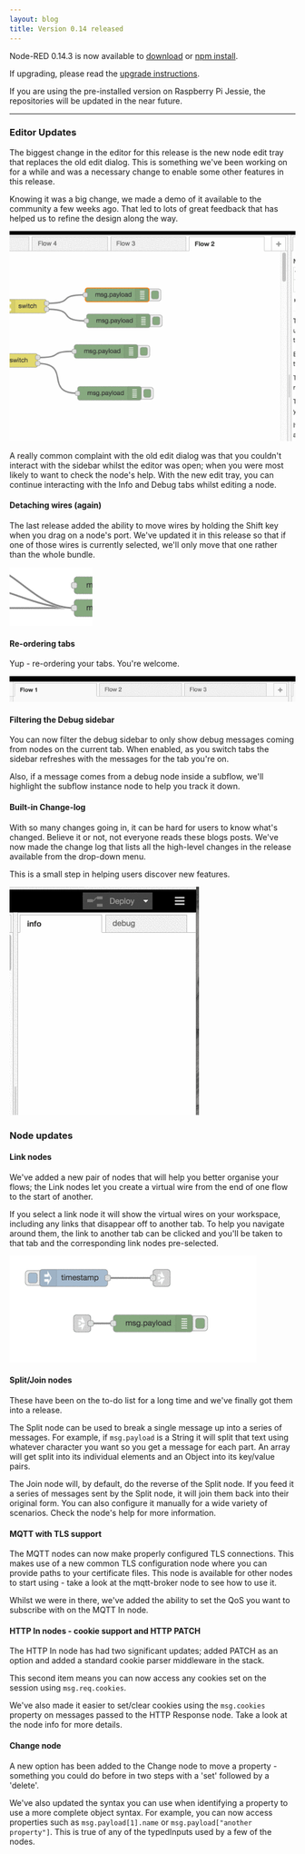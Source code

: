 ```yaml
---
layout: blog
title: Version 0.14 released
---
```


Node-RED 0.14.3 is now available to [download](https://github.com/node-red/node-red/releases/download/0.14.3/node-red-0.14.3.zip) or [npm install](https://npmjs.org/package/node-red).

If upgrading, please read the [upgrade instructions](http://nodered.org/docs/getting-started/upgrading.html).

If you are using the pre-installed version on Raspberry Pi Jessie, the repositories will be updated in the near future.

---

### Editor Updates

The biggest change in the editor for this release is the new node edit tray
that replaces the old edit dialog. This is something we've been working on for a while and was a necessary change to enable some other features in this release.

Knowing it was a big change, we made a demo of it available to the community a few weeks ago.
That led to lots of great feedback that has helped us to refine the design along the way.

![](/blog/content/images/2016/06/edit-tray.gif)

A really common complaint with the old edit dialog was that you couldn't interact with the sidebar whilst the editor was open; when you were most likely to want to check the node's help. With the new edit tray, you can continue interacting with the Info and Debug tabs whilst editing a node.

#### Detaching wires (again)

The last release added the ability to move wires by holding the Shift key when you drag on a node's port. We've updated it in this release so that if one of those wires is currently selected, we'll only move that one rather than the whole bundle.

![](/blog/content/images/2016/06/move-link.gif)

#### Re-ordering tabs

Yup - re-ordering your tabs. You're welcome.

![](/blog/content/images/2016/06/tabs-order.gif)

#### Filtering the Debug sidebar

You can now filter the debug sidebar to only show debug messages coming from nodes on the current tab. When enabled, as you switch tabs the sidebar refreshes with the messages for the tab you're on.

Also, if a message comes from a debug node inside a subflow, we'll highlight the subflow instance node to help you track it down.

#### Built-in Change-log

With so many changes going in, it can be hard for users to know what's changed. Believe
it or not, not everyone reads these blogs posts. We've now made the change log that
lists all the high-level changes in the release available from the drop-down menu.

This is a small step in helping users discover new features.

![](/blog/content/images/2016/06/changelog.gif)


### Node updates

#### Link nodes

We've added a new pair of nodes that will help you better organise your flows; the Link nodes let you create a virtual wire from the end of one flow to the start of another.

If you select a link node it will show the virtual wires on your workspace, including any links that disappear off to another tab. To help you navigate around them, the link to another tab can be clicked and you'll be taken to that tab and the corresponding link nodes pre-selected.

![](/blog/content/images/2016/06/link-nodes.gif)

#### Split/Join nodes

These have been on the to-do list for a long time and we've finally got them into a release.

The Split node can be used to break a single message up into a series of messages. For example, if `msg.payload` is a String it will split that text using whatever character you want so you get a message for each part. An array will get split into its individual elements and an Object into its key/value pairs.

The Join node will, by default, do the reverse of the Split node. If you feed it a series of messages sent by the Split node, it will join them back into their original form. You can also configure it manually for a wide variety of scenarios. Check the node's help for more information.

#### MQTT with TLS support

The MQTT nodes can now make properly configured TLS connections. This makes use of a new
common TLS configuration node where you can provide paths to your certificate files. This
node is available for other nodes to start using - take a look at the mqtt-broker node to
see how to use it.

Whilst we were in there, we've added the ability to set the QoS you want to subscribe with on the MQTT In node.

#### HTTP In nodes - cookie support and HTTP PATCH

The HTTP In node has had two significant updates; added PATCH as an option and added
a standard cookie parser middleware in the stack.

This second item means you can now access any cookies set on the session using `msg.req.cookies`.

We've also made it easier to set/clear cookies using the `msg.cookies` property on messages passed to the HTTP Response node. Take a look at the node info for more details.

#### Change node

A new option has been added to the Change node to move a property - something you could
do before in two steps with a 'set' followed by a 'delete'.

We've also updated the syntax you can use when identifying a property to use a more complete
object syntax. For example, you can now access properties such as `msg.payload[1].name` or `msg.payload["another property"]`. This is true of any of the typedInputs used by a
few of the nodes.
